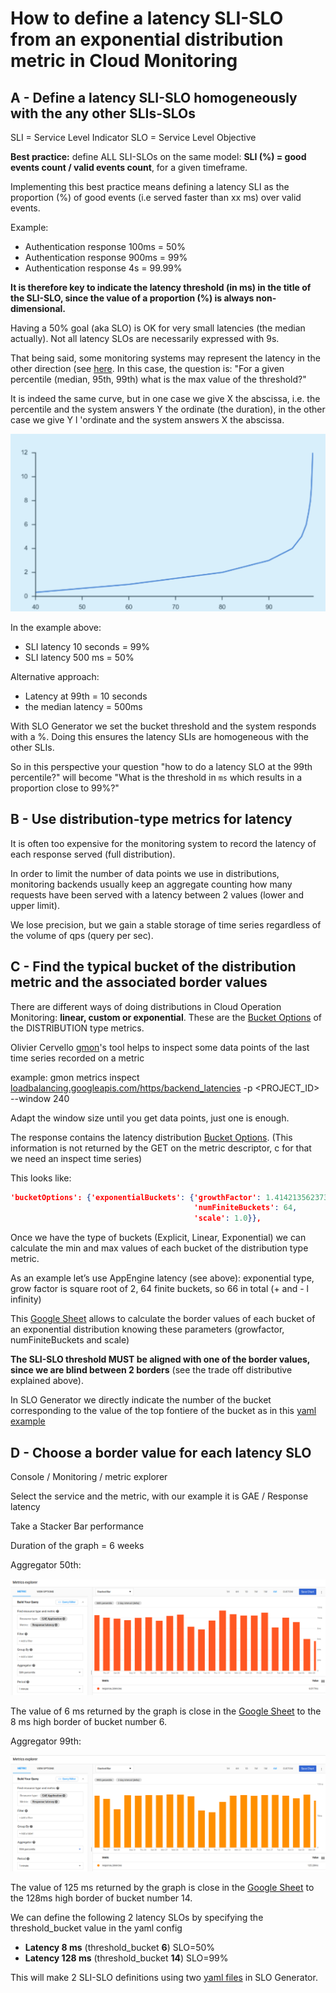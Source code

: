 # How to define a latency SLI-SLO from an exponential distribution metric in Cloud Monitoring

## A - Define a latency SLI-SLO homogeneously with the any other SLIs-SLOs

SLI = Service Level Indicator
SLO = Service Level Objective

**Best practice:** define ALL SLI-SLOs on the same model: **SLI (%) = good events count / valid events count**, for a given timeframe.

Implementing this best practice means defining a latency SLI as the proportion (%) of good events (i.e served faster than xx ms) over valid events.

Example:

* Authentication response 100ms = 50%
* Authentication response 900ms = 99%
* Authentication response 4s = 99.99%

**It is therefore key to indicate the latency threshold (in ms) in the title of the SLI-SLO, since the value of a proportion (%) is always non-dimensional.**

Having a 50% goal (aka SLO) is OK for very small latencies (the median actually). Not all latency SLOs are necessarily expressed with 9s.

That being said, some monitoring systems may represent the latency in the other direction (see [here](../providers/datadog.md#datadog-api-considerations). In this case, the question is: "For a given percentile (median, 95th, 99th) what is the max value of the threshold?"

It is indeed the same curve, but in one case we give X the abscissa, i.e. the percentile and the system answers Y the ordinate (the duration), in the other case we give Y l 'ordinate and the system answers X the abscissa.

![latency curve](../images/latency_curve.png)

In the example above:

* SLI latency 10 seconds = 99%
* SLI latency 500 ms = 50%

Alternative approach:

* Latency at 99th = 10 seconds
* the median latency = 500ms

 With SLO Generator we set the bucket threshold and the system responds with a %. Doing this ensures the latency SLIs are homogeneous with the other SLIs.

So in this perspective your question "how to do a latency SLO at the 99th percentile?" will <span class="x x-first x-last">become </span>"What is the threshold in <span class="x x-first x-last">`ms`</span> which results in a proportion close to 99%?"

## B - Use distribution-type metrics for latency

It is often too expensive for the monitoring system to record the latency of each response served (full distribution).

In order to limit the number of data points we use in distributions, monitoring backends usually keep an aggregate counting how many requests have been served with a latency between 2 values ​​(lower and upper limit).

We lose precision, but we gain a stable storage of time series regardless of the volume of qps (query per sec).

## C - Find the typical bucket of the distribution metric and the associated border values

There are different ways of doing distributions in Cloud Operation Monitoring: **linear, custom or exponential**. These are the [Bucket Options](https://cloud.google.com/monitoring/api/ref_v3/rest/v3/TypedValue#bucketoptions) of the DISTRIBUTION type metrics.

Olivier Cervello [gmon](https://github.com/GoogleCloudPlatform/professional-services/tree/master/tools/gmon)'s tool helps to inspect some data points of the last time series recorded on a metric

example: gmon metrics inspect [loadbalancing.googleapis.com/https/backend_latencies](http://loadbalancing.googleapis.com/https/backend_latencies) -p &lt;PROJECT_ID> --window 240

Adapt the window size until you get data points, just one is enough.

The response contains the latency distribution [Bucket Options](https://cloud.google.com/monitoring/api/ref_v3/rest/v3/TypedValue#bucketoptions). (This information is not returned by the GET on the metric descriptor, c for that we need an inspect time series)

This looks like:

```json
'bucketOptions': {'exponentialBuckets': {'growthFactor': 1.4142135623730951,
                                         'numFiniteBuckets': 64,
                                         'scale': 1.0}},
```

Once we have the type of buckets (Explicit, Linear, Exponential) we can calculate the min and max values ​​of each bucket of the distribution type metric.

As an example let’s use AppEngine latency (see above): exponential type, grow factor is square root of 2, 64 finite buckets, so 66 in total (+ and - l infinity)

 This [Google Sheet](https://docs.google.com/spreadsheets/d/1pvGC_BW1l0D1D8GJY8I3H4QL76xVQ8t0QF_dIQ5lg5I/edit?usp=sharing)  allows to calculate the border values ​​of each bucket of an exponential distribution knowing these parameters (growfactor, numFiniteBuckets and scale)

**The SLI-SLO threshold MUST be aligned with one of the border values, since we are blind between 2 borders** (see the trade off distributive explained above).

 In SLO Generator we directly indicate the number of the bucket corresponding to the value of the top fontiere of the bucket as in this [yaml example](https://github.com/google/slo-generator/blob/master/tools/slo-generator/samples/stackdriver/slo_gae_app_latency.yaml)

## D - Choose a border value for each latency SLO

Console / Monitoring / metric explorer

Select the service and the metric, with our example it is GAE / Response latency

Take a Stacker Bar performance

Duration of the graph = 6 weeks

Aggregator 50th:

![aggregator 50th](../images/latency_aggregator50th.png)

The value of 6 ms returned by the graph is close in the [Google Sheet](https://docs.google.com/spreadsheets/d/1pvGC_BW1l0D1D8GJY8I3H4QL76xVQ8t0QF_dIQ5lg5I/edit?usp=sharing) to the 8 ms high border of bucket number 6.

Aggregator 99th:

![aggregator 99th](../images/latency_aggregator99th.png)

The value of 125 ms returned by the graph is close in the [Google Sheet](https://docs.google.com/spreadsheets/d/1pvGC_BW1l0D1D8GJY8I3H4QL76xVQ8t0QF_dIQ5lg5I/edit?usp=sharing) to the 128ms high border of bucket number 14.

We can define the following 2 latency SLOs by specifying the threshold_bucket value in the yaml config

* **Latency 8 ms** (threshold_bucket **6**) SLO=50%
* **Latency 128 ms** (threshold_bucket **14**) SLO=99%

This will make 2 SLI-SLO definitions using two [yaml files](https://github.com/google/slo-generator/blob/master/tools/slo-generator/samples/stackdriver/slo_gae_app_latency.yaml) in SLO Generator.
